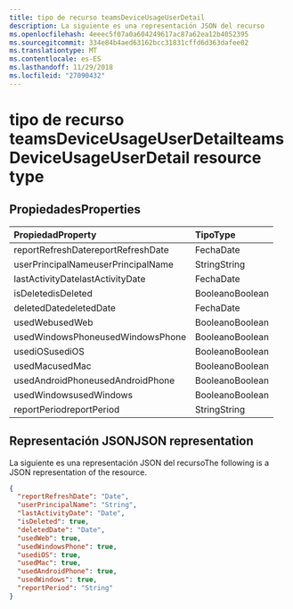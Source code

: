 ```yaml
---
title: tipo de recurso teamsDeviceUsageUserDetail
description: La siguiente es una representación JSON del recurso
ms.openlocfilehash: 4eeec5f07a0a604249617ac87a62ea12b4052395
ms.sourcegitcommit: 334e84b4aed63162bcc31831cffd6d363dafee02
ms.translationtype: MT
ms.contentlocale: es-ES
ms.lasthandoff: 11/29/2018
ms.locfileid: "27090432"
---
```

# <a name="teamsdeviceusageuserdetail-resource-type"></a><span data-ttu-id="ab67b-103">tipo de recurso teamsDeviceUsageUserDetail</span><span class="sxs-lookup"><span data-stu-id="ab67b-103">teamsDeviceUsageUserDetail resource type</span></span>

## <a name="properties"></a><span data-ttu-id="ab67b-104">Propiedades</span><span class="sxs-lookup"><span data-stu-id="ab67b-104">Properties</span></span>

| <span data-ttu-id="ab67b-105">Propiedad</span><span class="sxs-lookup"><span data-stu-id="ab67b-105">Property</span></span>          | <span data-ttu-id="ab67b-106">Tipo</span><span class="sxs-lookup"><span data-stu-id="ab67b-106">Type</span></span>    |
| :---------------- | :------ |
| <span data-ttu-id="ab67b-107">reportRefreshDate</span><span class="sxs-lookup"><span data-stu-id="ab67b-107">reportRefreshDate</span></span> | <span data-ttu-id="ab67b-108">Fecha</span><span class="sxs-lookup"><span data-stu-id="ab67b-108">Date</span></span>    |
| <span data-ttu-id="ab67b-109">userPrincipalName</span><span class="sxs-lookup"><span data-stu-id="ab67b-109">userPrincipalName</span></span> | <span data-ttu-id="ab67b-110">String</span><span class="sxs-lookup"><span data-stu-id="ab67b-110">String</span></span>  |
| <span data-ttu-id="ab67b-111">lastActivityDate</span><span class="sxs-lookup"><span data-stu-id="ab67b-111">lastActivityDate</span></span>  | <span data-ttu-id="ab67b-112">Fecha</span><span class="sxs-lookup"><span data-stu-id="ab67b-112">Date</span></span>    |
| <span data-ttu-id="ab67b-113">isDeleted</span><span class="sxs-lookup"><span data-stu-id="ab67b-113">isDeleted</span></span>         | <span data-ttu-id="ab67b-114">Booleano</span><span class="sxs-lookup"><span data-stu-id="ab67b-114">Boolean</span></span> |
| <span data-ttu-id="ab67b-115">deletedDate</span><span class="sxs-lookup"><span data-stu-id="ab67b-115">deletedDate</span></span>       | <span data-ttu-id="ab67b-116">Fecha</span><span class="sxs-lookup"><span data-stu-id="ab67b-116">Date</span></span>    |
| <span data-ttu-id="ab67b-117">usedWeb</span><span class="sxs-lookup"><span data-stu-id="ab67b-117">usedWeb</span></span>           | <span data-ttu-id="ab67b-118">Booleano</span><span class="sxs-lookup"><span data-stu-id="ab67b-118">Boolean</span></span> |
| <span data-ttu-id="ab67b-119">usedWindowsPhone</span><span class="sxs-lookup"><span data-stu-id="ab67b-119">usedWindowsPhone</span></span>  | <span data-ttu-id="ab67b-120">Booleano</span><span class="sxs-lookup"><span data-stu-id="ab67b-120">Boolean</span></span> |
| <span data-ttu-id="ab67b-121">usediOS</span><span class="sxs-lookup"><span data-stu-id="ab67b-121">usediOS</span></span>           | <span data-ttu-id="ab67b-122">Booleano</span><span class="sxs-lookup"><span data-stu-id="ab67b-122">Boolean</span></span> |
| <span data-ttu-id="ab67b-123">usedMac</span><span class="sxs-lookup"><span data-stu-id="ab67b-123">usedMac</span></span>           | <span data-ttu-id="ab67b-124">Booleano</span><span class="sxs-lookup"><span data-stu-id="ab67b-124">Boolean</span></span> |
| <span data-ttu-id="ab67b-125">usedAndroidPhone</span><span class="sxs-lookup"><span data-stu-id="ab67b-125">usedAndroidPhone</span></span>  | <span data-ttu-id="ab67b-126">Booleano</span><span class="sxs-lookup"><span data-stu-id="ab67b-126">Boolean</span></span> |
| <span data-ttu-id="ab67b-127">usedWindows</span><span class="sxs-lookup"><span data-stu-id="ab67b-127">usedWindows</span></span>       | <span data-ttu-id="ab67b-128">Booleano</span><span class="sxs-lookup"><span data-stu-id="ab67b-128">Boolean</span></span> |
| <span data-ttu-id="ab67b-129">reportPeriod</span><span class="sxs-lookup"><span data-stu-id="ab67b-129">reportPeriod</span></span>      | <span data-ttu-id="ab67b-130">String</span><span class="sxs-lookup"><span data-stu-id="ab67b-130">String</span></span>  |

## <a name="json-representation"></a><span data-ttu-id="ab67b-131">Representación JSON</span><span class="sxs-lookup"><span data-stu-id="ab67b-131">JSON representation</span></span>

<span data-ttu-id="ab67b-132">La siguiente es una representación JSON del recurso</span><span class="sxs-lookup"><span data-stu-id="ab67b-132">The following is a JSON representation of the resource.</span></span>

<!-- {
  "blockType": "resource",
  "@odata.type": "microsoft.graph.teamsDeviceUsageUserDetail"
} -->

```json
{
  "reportRefreshDate": "Date", 
  "userPrincipalName": "String", 
  "lastActivityDate": "Date", 
  "isDeleted": true, 
  "deletedDate": "Date", 
  "usedWeb": true, 
  "usedWindowsPhone": true, 
  "usediOS": true, 
  "usedMac": true, 
  "usedAndroidPhone": true, 
  "usedWindows": true, 
  "reportPeriod": "String"
}
```
